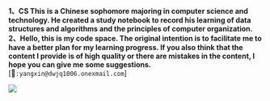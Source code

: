   **1、CS This is a Chinese sophomore majoring in computer science and technology. He created a study notebook to record his learning of data structures and algorithms and the principles of computer organization.​     
  2、Hello, this is my code space. The original intention is to facilitate me to have a better plan for my learning progress. If you also think that the content I provide is of high quality or there are mistakes in the content, I hope you can give me some suggestions.**
      \[📮`:yangxin@dwjq1006.onexmail.com`]

![](https://github.com/useryxin/CS/blob/main/Image/lucas-k-wQLAGv4_OYs-unsplash.png)
